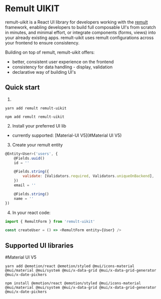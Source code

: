 # Remult UIKIT

remult-uikit is a React UI library for developers working with the [remult](https://github.com/remult/remult) framework, enabling developers to build full composable UI's from scratch in minutes, and minimal effort, or integrate components (forms, views) into your already existing apps.
remult-uikit uses remult configurations across your frontend to ensure consistency.

Building on top of remult, remult-uikit offers:

- better, consistent user experience on the frontend
- consistency for data handling - display, validation
- declarative way of building UI's

## Quick start

1.

```
yarn add remult remult-uikit

npm add remult remult-uikit
```

2. Install your preferred UI lib

- currently supported: [Material-UI V5](#Material UI V5)

3. Create your remult entity

```js
@Entity<User>('users', {
	@Fields.uuid()
	id = ''

	@Fields.string({
		validate: [Validators.required, Validators.uniqueOnBackend],
	})
	email = ''

	@Fields.string()
	name = ''
})

```

4. In your react code:

```js
import { RemultForm } from 'remult-uikit'

const createUser = () => <RemultForm entity={User} />
```

## Supported UI libraries

#Material UI V5

```
yarn add @emotion/react @emotion/styled @mui/icons-material @mui/material @mui/system @mui/x-data-grid @mui/x-data-grid-generator @mui/x-date-pickers

npm install @emotion/react @emotion/styled @mui/icons-material @mui/material @mui/system @mui/x-data-grid @mui/x-data-grid-generator @mui/x-date-pickers
```
